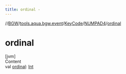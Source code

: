 ```yaml
---
title: ordinal -
---
```

//[BGW](../../../../index.md)/[tools.aqua.bgw.event](../../index.md)/[KeyCode](../index.md)/[NUMPAD4](index.md)/[ordinal](ordinal.md)



# ordinal  
[jvm]  
Content  
val [ordinal](ordinal.md): [Int](https://kotlinlang.org/api/latest/jvm/stdlib/kotlin/-int/index.html)  



